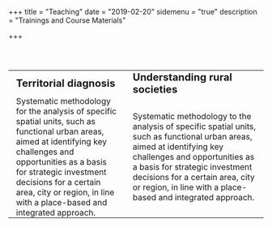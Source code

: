 +++
title = "Teaching"
date = "2019-02-20"
sidemenu = "true"
description = "Trainings and Course Materials"

+++

### <br>

<table border="0">
 <tr>
    <td style="padding:1px 15px 0 15px;"><a style="font-size:20px"><b href="https://diagter.netlify.com/">Territorial diagnosis</a></b></td>
    <td style="padding:1px 15px 0 15px;"><b style="font-size:20px">Understanding rural societies</b></td>
 </tr>
 <tr>
    <td style="padding:1px 15px 0 15px;">Systematic methodology for the analysis of specific spatial units, such as functional urban areas, aimed at identifying key challenges and opportunities as a basis for strategic investment decisions for a certain area, city or region, in line with a place-based and integrated approach.</td>
    <td style="padding:1px 15px 0 15px;">Systematic methodology to the analysis of specific spatial units, such as functional urban areas, aimed at identifying key challenges and opportunities as a basis for strategic investment decisions for a certain area, city or region, in line with a place-based and integrated approach.</td>
 </tr>
</table>

